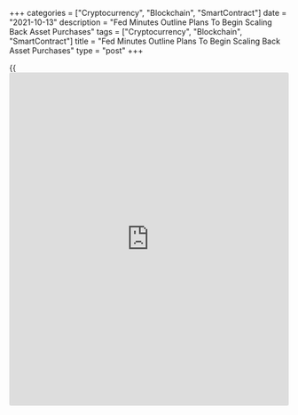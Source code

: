 +++
categories = ["Cryptocurrency", "Blockchain", "SmartContract"]
date = "2021-10-13"
description = "Fed Minutes Outline Plans To Begin Scaling Back Asset Purchases"
tags = ["Cryptocurrency", "Blockchain", "SmartContract"]
title = "Fed Minutes Outline Plans To Begin Scaling Back Asset Purchases"
type = "post"
+++

{{<iframe id="large-banner" src="https://www.bounty.group/#slide=12.0" width="100%" height="600" scrolling="no" style="border: 0px solid rgb(216, 221, 230); border-radius: 3px;">}}

The Federal Reserve on Wednesday released the minutes of its September
monetary [policy](https://www.fintechee.com/policy/) meeting, shedding some additional light on the central
bank's assessment that a moderation in the pace of asset purchases may
"soon be warranted."

The minutes revealed participants generally agreed that a gradual
tapering of asset purchases that concludes around the middle of next
year would likely be appropriate if the economic recovery remained
broadly on track.

Participants noted that if a decision to begin tapering purchases
occurred at the Fed's next meeting in early November, the process of
tapering could begin with the monthly purchase [calendar](https://www.fintechee.com/web-trader/)s beginning in
either mid-November or mid-December.

The meeting also included a discussion on how slowing the current rate
of bond purchases of $120 billion per month might proceed.

The minutes highlighted an "illustrative path" that features monthly
reductions of $10 billion in the purchase of Treasury securities and $5
billion in the purchase of agency mortgage-backed securities.

Participants noted that the Fed could adjust the pace of the moderation
of its purchases if economic developments were to differ substantially
from what they expected.

However, the minutes showed several participants preferred to proceed
with a more rapid moderation of purchases than described in the
illustrative examples.

The Fed has repeatedly indicated asset purchases would remain at the
current pace until "substantial further progress" has been made toward
the central bank's maximum employment and price stability goals.

At the meeting, most participants remarked that the standard of
"substantial further progress" had been met with regard to the price-
stability goal or that it was likely to be met soon.

A number of participants felt the standard of "substantial further
progress" toward the goal of maximum employment had not yet been reached
but would be soon if the [economy][1] proceeded roughly as anticipated.

Others felt the test of "substantial further progress" toward maximum
employment had been met on the basis of the cumulative performance of
the labor market since December 2020.

Some of these participants suggested labor supply constraints were the
main impediments to further improvement in labor market conditions and
noted adding monetary [policy](https://www.fintechee.com/policy/) accommodation would not address such
constraints.

A note from Capital Economics said the minutes "make it clear" that the
Fed will announce tapering plans at its next meeting scheduled for
November 2nd and 3rd.

"The scheduled monthly reductions could, in theory, be sped up or down
at a later date, but we suspect the bar to doing so will be pretty
high," Capital Economics said. "The Fed will essentially be putting the
taper on 'automatic pilot,' which is similar to what it did with the
balance sheet run off that began in 2017."

Meanwhile, the minutes stressed that the "substantial further progress"
standard regarding asset purchases was distinct from the criteria needed
to begin raising interest rates.

The Fed said a shift toward tapering asset purchases provides no direct
signal about interest rate [policy](https://www.fintechee.com/policy/), which would be based on a different
and more stringent test concerning economic conditions.

For comments and feedback [contact](https://www.playgroundfx.com/contact/): editorial@rtt[news](https://www.letsplayfx.com/blog/forex-news-website/).com

[Economic News][1]

 **What parts of the world are seeing the best (and worst) economic
performances lately? Click[here][2] to check out our [Econ Scorecard][2]
and find out! See up-to-the-moment [ranking](https://www.playgroundfx.com/blog/crypto-exchange-ranking/)s for the best and worst
performers in [GDP][3], [unemployment rate][4], [inflation][5] and much
more.**

   1. www.rtt[news](https://www.letsplayfx.com/blog/forex-news-website/).com/Content/EconomicNews.aspx
   2. www.rtt[news](https://www.letsplayfx.com/blog/forex-news-website/).com/economic-scorecard/world-rank/industrial-production/highest-performance.aspx
   3. www.rtt[news](https://www.letsplayfx.com/blog/forex-news-website/).com/economic-scorecard/world-rank/GDP/highest-performance.aspx
   4. www.rtt[news](https://www.letsplayfx.com/blog/forex-news-website/).com/economic-scorecard/world-rank/unemployment-rate/lowest-performance.aspx
   5. www.rtt[news](https://www.letsplayfx.com/blog/forex-news-website/).com/economic-scorecard/world-rank/CPI/highest-performance.aspx